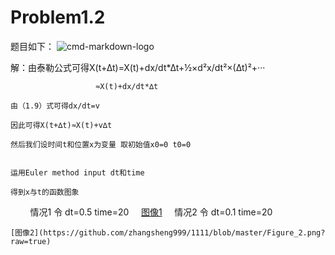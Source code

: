 # Problem1.2
题目如下：
![cmd-markdown-logo](http://note.youdao.com/yws/public/resource/6d0f9ed26e7ed3b459f36fd61f5606df/xmlnote/17F3287A4EB34BF5B80C6864E5A4693B/916DA2DC8F944A14A1338FE832EDAD36/31)
 
 解：由泰勒公式可得X(t+∆t)=X(t)+dx/dt*∆t+½×d²x/dt²×(∆t)²+···
                       
                       ≈X(t)+dx/dt*∆t
    
    由（1.9）式可得dx/dt=v
    
    因此可得X(t+∆t)≈X(t)+v∆t
    
    然后我们设时间t和位置x为变量 取初始值x0=0 t0=0
    
    
    运用Euler method input dt和time
    
    得到x与t的函数图象
     
     情况1 令 dt=0.5 time=20
    
    [图像1](https://raw.githubusercontent.com/zhangsheng999/1111/master/Figure_1.png)
    
    情况2 令 dt=0.1 time=20

    [图像2](https://github.com/zhangsheng999/1111/blob/master/Figure_2.png?raw=true)
                       
